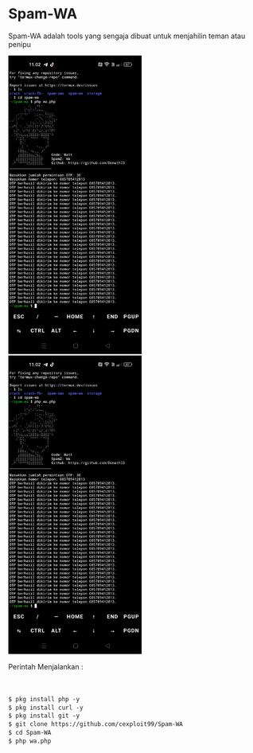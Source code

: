 # Spam-WA
Spam-WA adalah tools yang sengaja dibuat untuk menjahilin teman atau penipu

<img src="https://github.com/cexploit99/Spam-WA/blob/main/spam-wa.jpg" height="600"/>
<br>
<img src="https://github.com/cexploit99/Spam-WA/blob/main/spam-wa.jpg" height="600"/>
<br>

Perintah Menjalankan  :
```html


$ pkg install php -y
$ pkg install curl -y
$ pkg install git -y
$ git clone https://github.com/cexploit99/Spam-WA
$ cd Spam-WA
$ php wa.php
